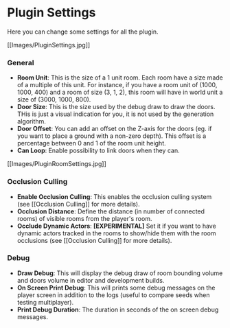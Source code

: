 # Plugin Settings

Here you can change some settings for all the plugin.

[[Images/PluginSettings.jpg]]

### General
- **Room Unit**: This is the size of a 1 unit room. Each room have a size made of a multiple of this unit. For instance, if you have a room unit of (1000, 1000, 400) and a room of size (3, 1, 2), this room will have in world unit a size of (3000, 1000, 800).
- **Door Size**: This is the size used by the debug draw to draw the doors. THis is just a visual indication for you, it is not used by the generation algorithm.
- **Door Offset**: You can add an offset on the Z-axis for the doors (eg. if you want to place a ground with a non-zero depth). This offset is a percentage between 0 and 1 of the room unit height.
- **Can Loop**: Enable possibility to link doors when they can.

[[Images/PluginRoomSettings.jpg]]

### Occlusion Culling
- **Enable Occlusion Culling**: This enables the occlusion culling system (see [[Occlusion Culling]] for more details).
- **Occlusion Distance**: Define the distance (in number of connected rooms) of visible rooms from the player's room.
- **Occlude Dynamic Actors**: **[EXPERIMENTAL]** Set it if you want to have dynamic actors tracked in the rooms to show/hide them with the room occlusions (see [[Occlusion Culling]] for more details).

### Debug
- **Draw Debug**: This will display the debug draw of room bounding volume and doors volume in editor and development builds.
- **On Screen Print Debug**: This will prints some debug messages on the player screen in addition to the logs (useful to compare seeds when testing multiplayer).
- **Print Debug Duration**: The duration in seconds of the on screen debug messages.